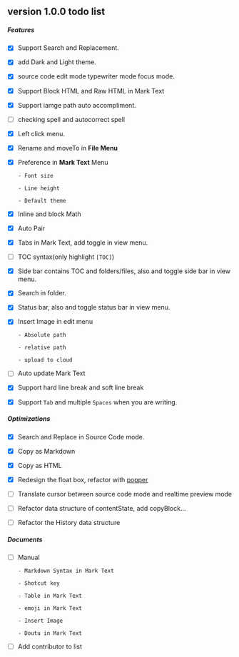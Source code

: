 ## version 1.0.0 todo list

##### Features

- [x] Support Search and Replacement.

- [x] add Dark and Light theme.

- [x] source code edit mode typewriter mode focus mode.

- [x] Support Block HTML and Raw HTML in Mark Text

- [x] Support iamge path auto accompliment.

- [ ] checking spell and autocorrect spell

- [x] Left click menu.

- [x] Rename and moveTo in **File Menu**

- [x] Preference in **Mark Text** Menu

      - Font size

      - Line height

      - Default theme

- [x] Inline and block Math

- [x] Auto Pair

- [x] Tabs in Mark Text, add toggle in view menu.

- [ ] TOC syntax(only highlight `[TOC]`)

- [x] Side bar contains TOC and folders/files, also and toggle side bar in view menu.

- [x] Search in folder.

- [x] Status bar, also and toggle status bar in view menu.

- [x] Insert Image in edit menu

      - Absolute path

      - relative path

      - upload to cloud

- [ ] Auto update Mark Text

- [x] Support hard line break and soft line break

- [x] Support `Tab` and multiple `Spaces` when you are writing.

##### Optimizations

- [x] Search and Replace in Source Code mode.

- [x] Copy as Markdown

- [x] Copy as HTML

- [x] Redesign the float box, refactor with [popper](https://github.com/FezVrasta/popper.js)

- [ ] Translate cursor between source code mode and realtime preview mode

- [ ] Refactor data structure of contentState, add copyBlock...

- [ ] Refactor the History data structure

##### Documents

- [ ] Manual

      - Markdown Syntax in Mark Text

      - Shotcut key

      - Table in Mark Text

      - emoji in Mark Text

      - Insert Image

      - Doutu in Mark Text

- [ ] Add contributor to list
